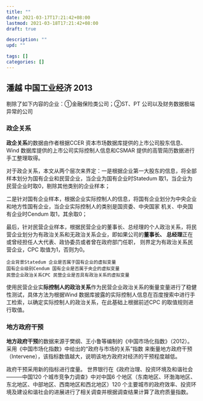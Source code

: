 ```yaml
---
title: ""
date: 2021-03-17T17:21:42+08:00
lastmod: 2021-03-18T17:21:42+08:00
draft: true

description: ""
upd: ""

tags: []
categories: []
---
```


## 潘越 中国工业经济 2013

剔除了如下内容的企业：①金融保险类公司；②ST、PT 公司以及财务数据极端异常的公司

### 政企关系

**政企关系**的数据由作者根据CCER 资本市场数据库提供的上市公司股东信息、Wind 数据库提供的上市公司实际控制人信息和CSMAR 提供的高管简历数据进行手工整理取得。

对于政企关系，本文从两个层次来界定：一是根据企业第一大股东的信息，将全部样本划分为国有企业和民营企业，当企业为国有企业时Statedum 取1，当企业为民营企业时取0，剔除其他类别的企业样本；

二是针对国有企业样本，根据企业实际控制人的信息，将国有企业划分为中央企业和地方性国有企业，当企业实际控制人的类别是国资委、中央国家
机关、中央国有企业时Cendum 取1，其余取0；

最后，针对民营企业样本，根据民营企业的董事长、总经理的个人政治关系，将民营企业划分为有政治关系和无政治关系企业，即如果公司的**董事长、**
**总经理**正在或曾经担任人大代表、政协委员或者曾在政府部门任职， 则界定为有政治关系民营企业，CPC 取值为1，否则为0。

```
企业背景Statedum 企业是否属于国有企业的虚拟变量
国有企业级别Cendum 国有企业是否属于央企的虚拟变量
民营企业政治关系CPC 民营企业是否具有政治关系的虚拟变量
```

使用民营企业实**际控制人的政治关系**作为民营企业政治关系的衡量变量进行了稳健性测试，具体方法为根据Wind 数据库披露的实际控制人信息在百度搜索中进行手工检索，以确定实际控制人的政治关系，在此基础上根据前述CPC 的取值规则进行取值。

### 地方政府干预

**地方政府干预**的数据来源于樊纲、王小鲁等编制的《中国市场化指数》（2012）。采用《中国市场化指数》中给出的“政府与市场的关系”指数
来衡量地方政府干预（Intervene），该指标数值越大，说明该地方政府对经济的干预程度越低。

政府干预采用新的指标进行度量。 世界银行在《政府治理、投资环境及和谐社会———中国120 个城市竞争力调查》中对中国6 个地区（东南地区、环渤海地区、东北地区、中部地区、西南地区和西北地区）120 个主要城市的政府效率、投资环境及建设和谐社会的进展进行了相关调查并根据调查结果计算了政府质量指数。

